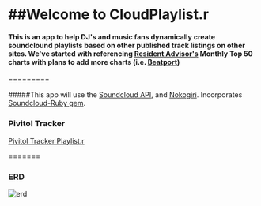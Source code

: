 ##Welcome to CloudPlaylist.r
=====
#### This is an app to help DJ's and music fans dynamically create soundclound playlists based on other published track listings on other sites.  We've started with referencing [Resident Advisor's](http://residentadvisor.com) Monthly Top 50 charts with plans to add more charts (i.e. [Beatport](http://beatport.com))
=========

#####This app will use the [Soundcloud API](http://developers.soundcloud.com/docs), and [Nokogiri](http://developers.soundcloud.com/docs).  Incorporates [Soundcloud-Ruby gem](https://github.com/soundcloud/soundcloud-ruby).


### Pivitol Tracker

[Pivitol Tracker Playlist.r](https://www.pivotaltracker.com/s/projects/1046402)



=======


### ERD
![erd](http://i.imgur.com/D71jn7I.jpg)


